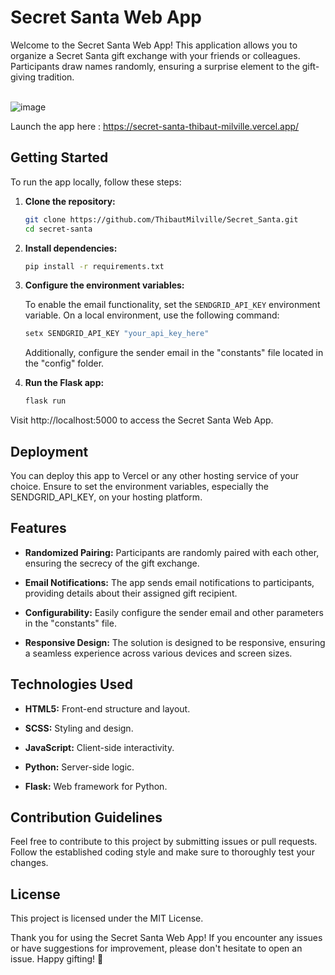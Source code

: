 
# Secret Santa Web App
Welcome to the Secret Santa Web App! This application allows you to organize a Secret Santa gift exchange with your friends or colleagues. Participants draw names randomly, ensuring a surprise element to the gift-giving tradition.<br><br>

![image](https://github.com/ThibautMilville/Secret_Santa/assets/87717065/b28d0293-8c88-4613-9cad-b29276abdd88)

Launch the app here : https://secret-santa-thibaut-milville.vercel.app/

## Getting Started

To run the app locally, follow these steps:

1. **Clone the repository:**
    ```bash
    git clone https://github.com/ThibautMilville/Secret_Santa.git
    cd secret-santa
    ```

2. **Install dependencies:**
    ```bash
    pip install -r requirements.txt
    ```

3. **Configure the environment variables:**

    To enable the email functionality, set the `SENDGRID_API_KEY` environment variable. On a local environment, use the following command:
    ```bash
    setx SENDGRID_API_KEY "your_api_key_here"
    ```

    Additionally, configure the sender email in the "constants" file located in the "config" folder.

4. **Run the Flask app:**
    ```bash
    flask run
    ```

Visit http://localhost:5000 to access the Secret Santa Web App.

## Deployment
You can deploy this app to Vercel or any other hosting service of your choice. Ensure to set the environment variables, especially the SENDGRID_API_KEY, on your hosting platform.

## Features

- **Randomized Pairing:**
  Participants are randomly paired with each other, ensuring the secrecy of the gift exchange.

- **Email Notifications:**
  The app sends email notifications to participants, providing details about their assigned gift recipient.

- **Configurability:**
  Easily configure the sender email and other parameters in the "constants" file.

- **Responsive Design:**
  The solution is designed to be responsive, ensuring a seamless experience across various devices and screen sizes.

## Technologies Used

- **HTML5:**
  Front-end structure and layout.

- **SCSS:**
  Styling and design.

- **JavaScript:**
  Client-side interactivity.

- **Python:**
  Server-side logic.

- **Flask:**
  Web framework for Python.

## Contribution Guidelines
Feel free to contribute to this project by submitting issues or pull requests. Follow the established coding style and make sure to thoroughly test your changes.

## License

This project is licensed under the MIT License.

Thank you for using the Secret Santa Web App! If you encounter any issues or have suggestions for improvement, please don't hesitate to open an issue. Happy gifting! 🎁

